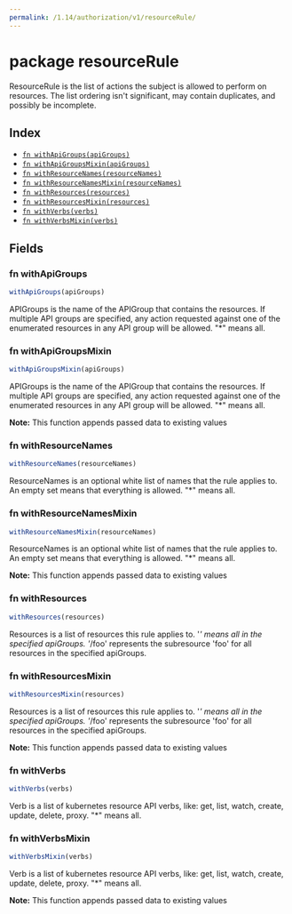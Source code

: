 ```yaml
---
permalink: /1.14/authorization/v1/resourceRule/
---
```


# package resourceRule

ResourceRule is the list of actions the subject is allowed to perform on resources. The list ordering isn't significant, may contain duplicates, and possibly be incomplete.

## Index

* [`fn withApiGroups(apiGroups)`](#fn-withapigroups)
* [`fn withApiGroupsMixin(apiGroups)`](#fn-withapigroupsmixin)
* [`fn withResourceNames(resourceNames)`](#fn-withresourcenames)
* [`fn withResourceNamesMixin(resourceNames)`](#fn-withresourcenamesmixin)
* [`fn withResources(resources)`](#fn-withresources)
* [`fn withResourcesMixin(resources)`](#fn-withresourcesmixin)
* [`fn withVerbs(verbs)`](#fn-withverbs)
* [`fn withVerbsMixin(verbs)`](#fn-withverbsmixin)

## Fields

### fn withApiGroups

```ts
withApiGroups(apiGroups)
```

APIGroups is the name of the APIGroup that contains the resources.  If multiple API groups are specified, any action requested against one of the enumerated resources in any API group will be allowed.  "*" means all.

### fn withApiGroupsMixin

```ts
withApiGroupsMixin(apiGroups)
```

APIGroups is the name of the APIGroup that contains the resources.  If multiple API groups are specified, any action requested against one of the enumerated resources in any API group will be allowed.  "*" means all.

**Note:** This function appends passed data to existing values

### fn withResourceNames

```ts
withResourceNames(resourceNames)
```

ResourceNames is an optional white list of names that the rule applies to.  An empty set means that everything is allowed.  "*" means all.

### fn withResourceNamesMixin

```ts
withResourceNamesMixin(resourceNames)
```

ResourceNames is an optional white list of names that the rule applies to.  An empty set means that everything is allowed.  "*" means all.

**Note:** This function appends passed data to existing values

### fn withResources

```ts
withResources(resources)
```

Resources is a list of resources this rule applies to.  '*' means all in the specified apiGroups.
 '*/foo' represents the subresource 'foo' for all resources in the specified apiGroups.

### fn withResourcesMixin

```ts
withResourcesMixin(resources)
```

Resources is a list of resources this rule applies to.  '*' means all in the specified apiGroups.
 '*/foo' represents the subresource 'foo' for all resources in the specified apiGroups.

**Note:** This function appends passed data to existing values

### fn withVerbs

```ts
withVerbs(verbs)
```

Verb is a list of kubernetes resource API verbs, like: get, list, watch, create, update, delete, proxy.  "*" means all.

### fn withVerbsMixin

```ts
withVerbsMixin(verbs)
```

Verb is a list of kubernetes resource API verbs, like: get, list, watch, create, update, delete, proxy.  "*" means all.

**Note:** This function appends passed data to existing values